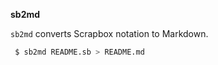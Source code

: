 <b> sb2md</b>  
  
`sb2md` converts Scrapbox notation to Markdown.  
  
```bash
 $ sb2md README.sb > README.md
```  
  

